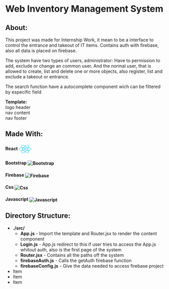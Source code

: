 <h1>Web Inventory Management System</h1>

<h2>About:</h2>
<p>This project was made for Internship Work, it mean to be a interface to control the entrance and takeout of IT items. Contains auth with firebase, also all data is placed on firebase.</p>
<p>The system have two types of users, administrator: Have to permission to add, exclude or change an common user. And the normal user, that is allowed to create, list and delete one or more objects, also register, list and exclude a takeout or entrance.</p>
<p>The search function have a autocomplete component wich can be filtered by especific field</p>
<p><b>Template: </b><br/>
logo header<br/>
nav content<br/>
nav footer
</p>
<h2>Made With:</h2>
<h4>React <img align="center" alt="React" height="30" width="40" src="https://raw.githubusercontent.com/devicons/devicon/master/icons/react/react-original.svg"></h4>
<h4>Bootstrap <img align="center" alt="Bootstrap" height="30" width="40" src="https://cdn.jsdelivr.net/gh/devicons/devicon/icons/bootstrap/bootstrap-plain.svg" /></h4>
<h4>Firebase <img align="center" alt="Firebase" height="30" width="40" src="https://cdn.jsdelivr.net/gh/devicons/devicon/icons/firebase/firebase-plain.svg" /></h4>
<h4>Css <img align="center" alt="Css" height="30" width="40" src="https://cdn.jsdelivr.net/gh/devicons/devicon/icons/css3/css3-original.svg" /></h4>
<h4>Javascript <img align="center" alt="Javascript" height="30" width="40" src="https://cdn.jsdelivr.net/gh/devicons/devicon/icons/javascript/javascript-original.svg" /></h4>
<h2>Directory Structure:</h2>
<ul>
  <li><b>./src/</b>
    <ul>
      <li><b>App.js</b> - Import the template and Router.jsx to render the content component</li>
      <li><b>Login.js</b> - App.js redirect to this if user tries to access the App.js whitout auth, also is the first page of the system</li>
      <li><b>Router.jsx</b> - Contains all the paths off the system</li>
      <li><b>firebaseAuth.js</b> - Calls the getAuth firebase function</li>
      <li><b>firebaseConfig.js</b> - Give the data needed to access firebase project</li>
    </ul>
  </li>
  <li>Item</li>
  <li>Item</li>
  <li>Item</li>
</ul>
